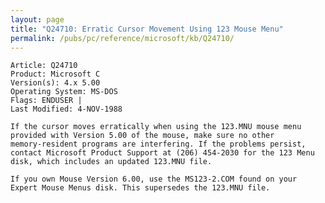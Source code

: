 ```yaml
---
layout: page
title: "Q24710: Erratic Cursor Movement Using 123 Mouse Menu"
permalink: /pubs/pc/reference/microsoft/kb/Q24710/
---
```


	Article: Q24710
	Product: Microsoft C
	Version(s): 4.x 5.00
	Operating System: MS-DOS
	Flags: ENDUSER |
	Last Modified: 4-NOV-1988
	
	If the cursor moves erratically when using the 123.MNU mouse menu
	provided with Version 5.00 of the mouse, make sure no other
	memory-resident programs are interfering. If the problems persist,
	contact Microsoft Product Support at (206) 454-2030 for the 123 Menu
	disk, which includes an updated 123.MNU file.
	
	If you own Mouse Version 6.00, use the MS123-2.COM found on your
	Expert Mouse Menus disk. This supersedes the 123.MNU file.
